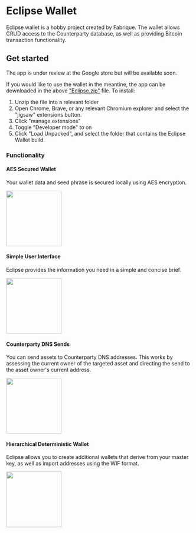 # Eclipse Wallet

Eclipse wallet is a hobby project created by Fabrique.
The wallet allows CRUD access to the Counterparty database, as well as providing Bitcoin transaction functionality.

## Get started

The app is under review at the Google store but will be available soon.

If you would like to use the wallet in the meantine, the app can be downloaded in the above ["Eclipse.zip"](https://github.com/Hakkonen/Eclipse/blob/main/Eclipse.zip) file.
To install:
1. Unzip the file into a relevant folder
2. Open Chrome, Brave, or any relevant Chromium explorer and select the "jigsaw" extensions button.
3. Click "manage extensions"
4. Toggle "Developer mode" to on
5. Click "Load Unpacked", and select the folder that contains the Eclipse Wallet build.

### Functionality

#### AES Secured Wallet

Your wallet data and seed phrase is secured locally using AES encryption.

<img src="https://i.imgur.com/tDUcuOF.png" width="150" height="auto">

#### Simple User Interface

Eclipse provides the information you need in a simple and concise brief.

<img src="https://i.imgur.com/CmGhU0N.png" width="150" height="auto">

#### Counterparty DNS Sends

You can send assets to Counterparty DNS addresses.
This works by assessing the current owner of the targeted asset and directing the send to the asset owner's current address.

<img src="https://i.imgur.com/XiMhsQo.png" width="150" height="auto">

#### Hierarchical Deterministic Wallet

Eclipse allows you to create additional wallets that derive from your master key, as well as import addresses using the WIF format.

<img src="https://i.imgur.com/jpNjVdR.png" width="150" height="auto">